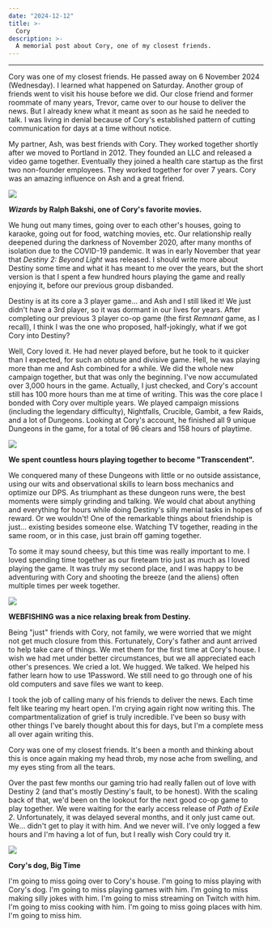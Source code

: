 ```yaml
---
date: "2024-12-12"
title: >-
  Cory
description: >-
  A memorial post about Cory, one of my closest friends.
---
```


---

Cory was one of my closest friends. He passed away on 6 November 2024
(Wednesday). I learned what happened on Saturday. Another group of friends went
to visit his house before we did. Our close friend and former roommate of many
years, Trevor, came over to our house to deliver the news. But I already knew
what it meant as soon as he said he needed to talk. I was living in denial
because of Cory's established pattern of cutting communication for days at a
time without notice.

My partner, Ash, was best friends with Cory. They worked together shortly after
we moved to Portland in 2012. They founded an LLC and released a video game
together. Eventually they joined a health care startup as the first two
non-founder employees. They worked together for over 7 years. Cory was an
amazing influence on Ash and a great friend.

![](wizards.webp)

**_Wizards_ by Ralph Bakshi, one of Cory's favorite movies.**

We hung out many times, going over to each other's houses, going to karaoke,
going out for food, watching movies, etc. Our relationship really deepened
during the darkness of November 2020, after many months of isolation due to the
COVID-19 pandemic. It was in early November that year that _Destiny 2: Beyond
Light_ was released. I should write more about Destiny some time and what it has
meant to me over the years, but the short version is that I spent a few hundred
hours playing the game and really enjoying it, before our previous group
disbanded.

Destiny is at its core a 3 player game... and Ash and I still liked it! We just
didn't have a 3rd player, so it was dormant in our lives for years. After
completing our previous 3 player co-op game (the first _Remnant_ game, as I
recall), I think I was the one who proposed, half-jokingly, what if we got Cory
into Destiny?

Well, Cory loved it. He had never played before, but he took to it quicker than
I expected, for such an obtuse and divisive game. Hell, he was playing more than
me and Ash combined for a while. We did the whole new campaign together, but
that was only the beginning. I've now accumulated over 3,000 hours in the game.
Actually, I just checked, and Cory's account still has 100 more hours than me at
time of writing. This was the core place I bonded with Cory over multiple years.
We played campaign missions (including the legendary difficulty), Nightfalls,
Crucible, Gambit, a few Raids, and a lot of Dungeons. Looking at Cory's account,
he finished all 9 unique Dungeons in the game, for a total of 96 clears and 158
hours of playtime.

![](transcendent.webp)

**We spent countless hours playing together to become "Transcendent".**

We conquered many of these Dungeons with little or no outside assistance, using
our wits and observational skills to learn boss mechanics and optimize our DPS.
As triumphant as these dungeon runs were, the best moments were simply grinding
and talking. We would chat about anything and everything for hours while doing
Destiny's silly menial tasks in hopes of reward. Or we wouldn't! One of the
remarkable things about friendship is just... existing besides someone else.
Watching TV together, reading in the same room, or in this case, just brain off
gaming together.

To some it may sound cheesy, but this time was really important to me. I loved
spending time together as our fireteam trio just as much as I loved playing the
game. It was truly my second place, and I was happy to be adventuring with Cory
and shooting the breeze (and the aliens) often multiple times per week together.

![](webfishing.webp)

**WEBFISHING was a nice relaxing break from Destiny.**

Being "just" friends with Cory, not family, we were worried that we might not
get much closure from this. Fortunately, Cory's father and aunt arrived to help
take care of things. We met them for the first time at Cory's house. I wish we
had met under better circumstances, but we all appreciated each other's
presences. We cried a lot. We hugged. We talked. We helped his father learn how
to use 1Password. We still need to go through one of his old computers and save
files we want to keep.

I took the job of calling many of his friends to deliver the news. Each time
felt like tearing my heart open. I'm crying again right now writing this. The
compartmentalization of grief is truly incredible. I've been so busy with other
things I've barely thought about this for days, but I'm a complete mess all over
again writing this.

Cory was one of my closest friends. It's been a month and thinking about this is
once again making my head throb, my nose ache from swelling, and my eyes sting
from all the tears.

Over the past few months our gaming trio had really fallen out of love with
Destiny 2 (and that's mostly Destiny's fault, to be honest). With the scaling
back of that, we'd been on the lookout for the next good co-op game to play
together. We were waiting for the early access release of _Path of Exile 2_.
Unfortunately, it was delayed several months, and it only just came out. We...
didn't get to play it with him. And we never will. I've only logged a few hours
and I'm having a lot of fun, but I really wish Cory could try it.

![](bigtime.webp)

**Cory's dog, Big Time**

I'm going to miss going over to Cory's house. I'm going to miss playing with
Cory's dog. I'm going to miss playing games with him. I'm going to miss making
silly jokes with him. I'm going to miss streaming on Twitch with him. I'm going
to miss cooking with him. I'm going to miss going places with him. I'm going to
miss him.

